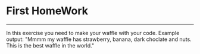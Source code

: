 # First HomeWork
----------------

In this exercise you need to make your waffle with your code. Example output:
"Mmmm my waffle has strawberry, banana, dark choclate and nuts. This is the best waffle in the world."
